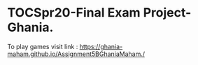 # TOCSpr20-Final Exam Project-Ghania.
To play games visit link :  https://ghania-maham.github.io/Assignment5BGhaniaMaham./

